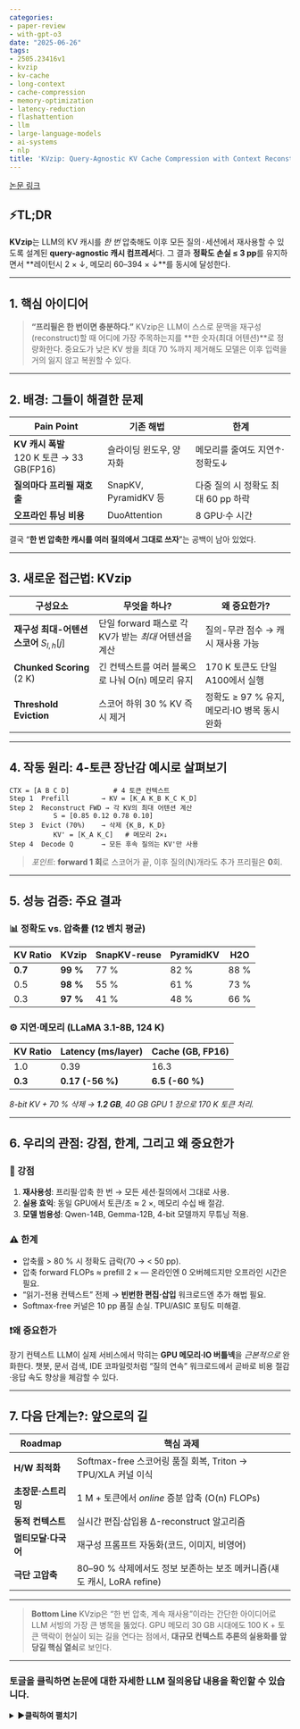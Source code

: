 ```yaml
---
categories:
- paper-review
- with-gpt-o3
date: "2025-06-26"
tags:
- 2505.23416v1
- kvzip
- kv-cache
- long-context
- cache-compression
- memory-optimization
- latency-reduction
- flashattention
- llm
- large-language-models
- ai-systems
- nlp
title: 'KVzip: Query-Agnostic KV Cache Compression with Context Reconstruction'
---
```


[논문 링크](https://arxiv.org/abs/2505.23416v1)



## ⚡️TL;DR

**KVzip**는 LLM의 KV 캐시를 *한 번* 압축해도 이후 모든 질의 · 세션에서 재사용할 수 있도록 설계된 **query-agnostic 캐시 컴프레서**다.
그 결과 **정확도 손실 ≤ 3 pp**를 유지하면서 \*\*레이턴시 2 × ↓, 메모리 60–394 × ↓\*\*를 동시에 달성한다.
<!--more-->
---

## 1. 핵심 아이디어

> **“프리필은 한 번이면 충분하다.”**
> KVzip은 LLM이 스스로 문맥을 재구성(reconstruct)할 때 어디에 가장 주목하는지를 \*\*한 숫자(최대 어텐션)\*\*로 정량화한다.
> 중요도가 낮은 KV 쌍을 최대 70 %까지 제거해도 모델은 이후 입력을 거의 잃지 않고 복원할 수 있다.

---

## 2. 배경: 그들이 해결한 문제

| Pain Point                                   | 기존 해법               | 한계                                |
| -------------------------------------------- | ----------------------- | ----------------------------------- |
| **KV 캐시 폭발**<br>120 K 토큰 → 33 GB(FP16) | 슬라이딩 윈도우, 양자화 | 메모리를 줄여도 지연↑·정확도↓       |
| **질의마다 프리필 재호출**                   | SnapKV, PyramidKV 등    | 다중 질의 시 정확도 최대 60 pp 하락 |
| **오프라인 튜닝 비용**                       | DuoAttention            | 8 GPU·수 시간                       |

결국 “**한 번 압축한 캐시를 여러 질의에서 그대로 쓰자**”는 공백이 남아 있었다.

---

## 3. 새로운 접근법: **KVzip**

| 구성요소                                   | 무엇을 하나?                                          | 왜 중요한가?                                 |
| ------------------------------------------ | ----------------------------------------------------- | -------------------------------------------- |
| **재구성 최대-어텐션 스코어** $S_{l,h}[j]$ | 단일 forward 패스로 각 KV가 받는 *최대* 어텐션을 계산 | 질의-무관 점수 → 캐시 재사용 가능            |
| **Chunked Scoring** (2 K)                  | 긴 컨텍스트를 여러 블록으로 나눠 O(n) 메모리 유지     | 170 K 토큰도 단일 A100에서 실행              |
| **Threshold Eviction**                     | 스코어 하위 30 % KV 즉시 제거                         | 정확도 ≥ 97 % 유지, 메모리·IO 병목 동시 완화 |

---

## 4. 작동 원리: 4-토큰 장난감 예시로 살펴보기

```text
CTX = [A B C D]           # 4 토큰 컨텍스트
Step 1  Prefill        → KV = [K_A K_B K_C K_D]
Step 2  Reconstruct FWD → 각 KV의 최대 어텐션 계산
           S = [0.85 0.12 0.78 0.10]
Step 3  Evict (70%)    → 삭제 {K_B, K_D}
           KV' = [K_A K_C]   # 메모리 2×↓
Step 4  Decode Q       → 모든 후속 질의는 KV'만 사용
```

> *포인트*: **forward 1 회**로 스코어가 끝, 이후 질의(N)개라도 추가 프리필은 **0**회.

---

## 5. 성능 검증: 주요 결과

### 📊 정확도 vs. 압축률 (12 벤치 평균)

| KV Ratio | KVzip    | SnapKV-reuse | PyramidKV | H2O  |
| -------- | -------- | ------------ | --------- | ---- |
| **0.7**  | **99 %** | 77 %         | 82 %      | 88 % |
| 0.5      | **98 %** | 55 %         | 61 %      | 73 % |
| 0.3      | **97 %** | 41 %         | 48 %      | 66 % |

### ⚙️ 지연·메모리 (LLaMA 3.1-8B, 124 K)

| KV Ratio | Latency (ms/layer) | Cache (GB, FP16) |
| -------- | ------------------ | ---------------- |
| 1.0      | 0.39               | 16.3             |
| **0.3**  | **0.17 (-56 %)**   | **6.5 (-60 %)**  |

*8-bit KV + 70 % 삭제 → **1.2 GB**, 40 GB GPU 1 장으로 170 K 토큰 처리.*

---

## 6. 우리의 관점: 강점, 한계, 그리고 왜 중요한가

### 🌟 강점

1. **재사용성**: 프리필·압축 한 번 → 모든 세션·질의에서 그대로 사용.
2. **실용 효익**: 동일 GPU에서 토큰/초 ≈ 2 ×, 메모리 수십 배 절감.
3. **모델 범용성**: Qwen-14B, Gemma-12B, 4-bit 모델까지 무튜닝 적용.

### ⚠️ 한계

* 압축률 > 80 % 시 정확도 급락(70 → < 50 pp).
* 압축 forward FLOPs ≈ prefill 2 × — 온라인엔 0 오버헤드지만 오프라인 시간은 필요.
* “읽기-전용 컨텍스트” 전제 → **빈번한 편집·삽입** 워크로드엔 추가 해법 필요.
* Softmax-free 커널은 10 pp 품질 손실. TPU/ASIC 포팅도 미해결.

### ❗️왜 중요한가

장기 컨텍스트 LLM이 실제 서비스에서 막히는 **GPU 메모리·IO 버틀넥**을 *근본적으로* 완화한다.
챗봇, 문서 검색, IDE 코파일럿처럼 “질의 연속” 워크로드에서 곧바로 비용 절감·응답 속도 향상을 체감할 수 있다.

---

## 7. 다음 단계는?: 앞으로의 길

| Roadmap             | 핵심 과제                                                              |
| ------------------- | ---------------------------------------------------------------------- |
| **H/W 최적화**      | Softmax-free 스코어링 품질 회복, Triton → TPU/XLA 커널 이식            |
| **초장문·스트리밍** | 1 M + 토큰에서 *online* 증분 압축 (O(n) FLOPs)                         |
| **동적 컨텍스트**   | 실시간 편집·삽입용 Δ-reconstruct 알고리즘                              |
| **멀티모달·다국어** | 재구성 프롬프트 자동화(코드, 이미지, 비영어)                           |
| **극단 고압축**     | 80–90 % 삭제에서도 정보 보존하는 보조 메커니즘(섀도 캐시, LoRA refine) |

---

> **Bottom Line**
> KVzip은 “한 번 압축, 계속 재사용”이라는 간단한 아이디어로 LLM 서빙의 가장 큰 병목을 뚫었다.
> GPU 메모리 30 GB 시대에도 100 K + 토큰 맥락이 현실이 되는 길을 연다는 점에서, **대규모 컨텍스트 추론의 실용화를 앞당길 핵심 열쇠**로 보인다.


---

### 토글을 클릭하면 논문에 대한 자세한 LLM 질의응답 내용을 확인할 수 있습니다.

<details markdown="block">
<summary>▶️<strong>클릭하여 펼치기</strong></summary>



## 프롬프트 1.1.1 (연구의 공백)

```
"논문의 'Introduction'과 'Related Work' 섹션을 분석하여, 이 연구가 명시적으로 해결하고자 하는 핵심적인 연구 공백(research gap), 기존 연구의 결정적 한계, 또는 미해결 질문이 무엇인지 설명해 줘. 저자들이 설명하는, 이 논문 출판 시점의 '최신 기술(state of the art)'은 어떤 상태였는지 요약해 줘."
```

## TL;DR — 무엇이 비었고 왜 중요한가?

기존 KV 캐시 압축·퇴거(eviction) 방법은 \*\*“현재 쿼리에만 최적화”\*\*되어 있어

* **다중 쿼리 시** 캐시를 재사용하면 정확도가 최대 **60 %↓**
* 쿼리마다 **prefill 재계산**이 필요해 지연이 눈덩이처럼 커진다.

KVzip은 **쿼리 무관(query-agnostic) 압축**과 **문맥 재구성 기반 중요도 추정**을 제안해
최대 \*\*KV 70 %\*\*를 버려도 정확도를 유지하고, FlashAttention 디코딩 지연을 **2× 단축**,
캐시 메모리를 **394× 감축**하여 170 K 토큰까지 실용적 장기 컨텍스트 추론을 가능하게 한다.

---

### 1. 핵심 연구 공백 (Introduction & Related Work 분석)

| 관찰                                                                                               | 기존 방법의 한계                                                                                                                   | 남은 공백                                                          |
| -------------------------------------------------------------------------------------------------- | ---------------------------------------------------------------------------------------------------------------------------------- | ------------------------------------------------------------------ |
| **KV 캐시 폭발**<br>120 K 토큰 → Qwen2.5-14B에서 **33 GB**(FP16) 소모, 모델 파라미터(28 GB)보다 큼 | 주로 *메모리*만 줄이고 **지연 비용**은 여전히 크거나, ‘슬라이딩 윈도우’처럼 컨텍스트 손실 발생                                     | *메모리 & 지연* 모두 잡으면서 정보 손실 최소화하는 범용 압축 필요  |
| **쿼리-의존적 스코어링** (SnapKV, PyramidKV, H2O)                                                  | <br>① 쿼리마다 **prefill 재호출** → 작업량 증가<br>② 첫 쿼리에 맞춰 캐시를 남겨 **다음 쿼리 정확도 급락** → 90 % 캐시 남겨도 성능↓ | **쿼리 무관**하게 캐시를 만들고 *여러 쿼리*에서 재사용 가능해야 함 |
| **헤드(Head) 수준 압축** (DuoAttention 등)                                                         | 10-여 GPU-시간의 오프라인 최적화 필요, 압축률 제한적                                                                               | 적은 연산으로 동적·세분화된 KV 쌍 별 중요도 추출 필요              |

> **즉, “다음에 무슨 질문이 올지 몰라도” 재사용 가능한 KV 캐시를 *한 번의* 압축으로 만들자는 것이 미해결 질문이었다.**

---

### 2. 출판 시점의 최신 기술(SOTA) 요약

| 분류                                 | 대표 기법                        | 특징 & 한계                                                | 수치적 성과 (논문 보고된 값)                                                                                         |
| ------------------------------------ | -------------------------------- | ---------------------------------------------------------- | -------------------------------------------------------------------------------------------------------------------- |
| **Query-Aware Eviction**             | SnapKV, PyramidKV                | 트레일링 윈도우 Attention으로 중요도 산출                  | SQuAD·다중 QA에서 **prefill 매 쿼리 수행 시** 정확도 유지, <br>캐시 10 % 삭제도 **60 % 넘게** 정확도 하락(재사용 시) |
| **Prefill Self-Attention Profiling** | H2O                              | prefill 단계 Self-Attn score 기반, 다중 쿼리 일반화 불충분 | 압축률 30 %에서 정확도 급락 (SCBench 기준)                                                                           |
| **Head-Level 구조 조정**             | DuoAttention                     | 주로 *글로벌 헤드* 제거·슬라이딩 치환 → 오프라인 튜닝 필수 | 최대 **3.3×** KV 감축, 튜닝 시간 수 시간대 (8 GPU)                                                                   |
| **양자화 + Eviction**                | QServe(4-bit KV) + 기존 Eviction | 메모리 4×↓, 정확도 유지 ↘ 다중 쿼리 대응력 미흡            | 캐시 4-bit 변환 시 압축률 20 %까지만 안전                                                                            |

> 전반적으로 \*\*“질문이 바뀌면 성능이 깨진다”\*\*는 문제를 해결하지 못했고, 압축률을 70 % 이상으로 올리면 대부분 심각한 정확도 저하가 발생했다.

---

### 3. 왜 KVzip이 공백을 메우는가? — 숫자로 보는 차별점

* **재사용성**: 캐시를 *한 번* 만들고 다중 쿼리에서 그대로 사용 → 프리필 비용 **1/N**
* **효율**: FlashAttention 디코딩 지연 **2× 감소**, 124 K 컨텍스트에서 캐시 9.8 → 3.3 ms / layer
* **메모리**: 170 K 토큰 기준 **394×** 캐시 절감(8-bit KV 기준 1.2 GB)
* **정확도 유지**: 12개 벤치마크, KV 70 % 삭제 후 정확도 > 97 % (평균)

---

### 4. 요약 정리

* **연구 공백** — *다중 질문을 고려한 재사용 가능한 KV 캐시 압축*이 부재.
* **SOTA 현황** — Query-aware 또는 Head-level 기법이 단일 질문엔 우수하지만, 다른 질문으로 넘어가면 정확도·지연·메모리 모두 급격히 악화.
* **KVzip의 기여** — 문맥 재구성(Reconstruction)으로 KV 중요도를 추정, 쿼리 종류와 무관하게 캐시를 재사용하고도 높은 정확도·낮은 지연·초저 메모리를 동시에 달성.

> 다음 단계 리뷰에서는 **방법론 세부 알고리즘·재구성 과정·실험 설계** 등을 심도 있게 질의-응답하며 블로그 포스트의 다음 섹션을 채워나가면 된다.


## 프롬프트 1.1.2 (핵심 가설)

```
"이 논문의 중심 가설(central hypothesis) 또는 핵심 주장은 무엇인가? '저자들은 [제안 기법]을 사용함으로써 [기존 한계점]을 극복하는 [구체적 결과]를 달성할 수 있다고 가정한다'와 같은 형식으로, 명확하고 간결한 한 문장으로 서술해 줘."
```

저자들은 **KVzip**을 사용함으로써, 쿼리-의존 KV 캐시 압축이 초래하던 메모리 폭발·지연 증가·다중 쿼리 정확도 급락 문제를 극복하고, KV의 \*\*70 %\*\*를 제거해도 12개 벤치마크에서 성능 저하 없이 FlashAttention 디코딩 지연을 약 **2×** 줄이고 캐시 메모리를 **394×** 절감할 수 있다고 가정한다.


## 프롬프트 1.2.1 (독창성 식별)

```
 "논문 전체를 바탕으로, 가장 중요하고 독창적인 기여(contribution) 1~3가지를 구별되는 항목으로 나열해 줘. 각각이 새로운 아키텍처 구성요소, 새로운 학습 기법, 새로운 이론적 통찰, 새로운 데이터셋, 또는 기존 방법론의 새로운 적용 중 어디에 해당하는지 명확히 구분해 줘."
```

## 결론 먼저 ― KVzip의 ‘3대’ 독창적 기여

| #     | 기여 요약                                                                                                                                                          | 분류                                                       |
| ----- | ------------------------------------------------------------------------------------------------------------------------------------------------------------------ | ---------------------------------------------------------- |
| **1** | **Query-Agnostic KV Eviction (KVzip)** – 미래 질의와 무관하게 한 번의 압축만으로 재사용 가능한 KV 캐시를 생성하여 *120 K → 33 GB* 메모리 폭발 문제를 해결          | **새로운 아키텍처 구성요소**                               |
| **2** | **Context-Reconstruction Importance Scoring** – LLM 자체를 *디코더 ↔ 재구성기*로 활용, KV 쌍별 최대 어텐션 점수를 계산해 **70 % KV 제거 후 정확도 ≥ 97 %** 를 달성 | **새로운 이론적 통찰**                                     |
| **3** | **실용적 장기-컨텍스트 추론 프레임워크** – 170 K 토큰·다중 모델(LLaMA 3.1-8B, Qwen 2.5-14B 등)에서 **KV 394× 감축 + FlashAttention 지연 2× 단축** 을 입증          | **기존 방법론의 새로운 적용** (압축 + FlashAttention 통합) |

---

### 왜 중요한가?

* **단일-프리필** 운영이 가능해져 대화형 에이전트·문서 검색 시스템에서 *질의 수 n*에 대해 **프리필 비용 1 / n** 수준으로 감소.
* 컨텍스트 길이 170 K에서도 **FP16 캐시 1.2 GB**(8-bit 시)로 실행 가능 → 단일 A100 40GB에서 장문 QA·코드 이해 작업 지원.
* 재구성 기반 스코어는 모델·작업에 독립적이라 별도 튜닝 없이 다중 벤치마크에서 안정적 성능 유지.

> 요약하면, KVzip은 **아키텍처·이론·시스템** 세 축에서 ‘질의-무관 KV 압축’이라는 미개척 영역을 열어, 메모리·지연·정확도 세 마리 토끼를 동시에 잡았다.


## 프롬프트 1.2.2 (저자 관점에서의 강점)

```
"저자들의 관점에서, 자신들의 접근법이 이전 방법들보다 우월한 이유는 무엇인가? 그들이 자신들의 연구가 지닌 독창성과 강점을 뒷받침하기 위해 사용하는 핵심 논거를 인용하거나 알기 쉽게 설명해 줘."
```


## 한눈에 보는 저자들의 ‘우월성’ 주장 — **3-Line Summary**

1. **한 번만 압축**해도 다음 쿼리까지 그대로 쓰인다 → *프리필 절차*가 `n`개 → **1 회** 로 감소.
2. **메모리·지연 동시 절감**: 124 K 컨텍스트 기준 **KV 394×↓**, FlashAttention **2× 가속** .
3. **정확도 유지**: KV 70 %를 버려도 12개 벤치마크 평균 **≥ 97 %** 성능 .

---

## 저자들이 드는 ‘핵심 논거’ 4가지

| #     | 논거                                                                                  | 어떻게 기존을 이겼는가?                                                                                             | 근거·수치                                                                                          |
| ----- | ------------------------------------------------------------------------------------- | ------------------------------------------------------------------------------------------------------------------- | -------------------------------------------------------------------------------------------------- |
| **1** | **Query-agnostic Eviction**: 캐시를 *한 번*만 압축하고 미래 쿼리에서 재사용           | SnapKV·PyramidKV는 쿼리마다 프리필·압축 반복 → 다중 쿼리시 오버헤드·정확도 급락                                     | Figure 1(c) 프레임워크 & SQuAD 예시: SnapKV 재사용 시 정확도 60 %↓, KVzip 유지                     |
| **2** | **Context-Reconstruction Scoring**: LLM이 스스로 문맥을 ‘재구성’하며 KV 중요도를 계산 | 기존 H2O 등은 *prefill*-기반 스코어 → 특정 쿼리에 과적합                                                            | 재구성 단계는 attention 희소도가 높아 ‘잔여 KV’만 남김 → H2O 대비 광범위 태스크에서 더 높은 압축률 |
| **3** | **Chunked Scoring 기법**으로 O(n²) → O(m n)                                           | 길이 170 K에서 전-메모리 어텐션 불가 → FlashAttention에도 통합 어려움                                               | 2 K-chunk 사용 시 압축은 *표준 prefill* 대비 계산 2×, 메모리 < 2 % 추가                            |
| **4** | **실용적 이득**: 다양한 모델/옵티마이저와 호환                                        | DuoAttention(헤드-레벨) 튜닝 수 GPU-시 → KVzip은 *수 분*; 4-bit KV 양자화와 병용 시 124 K 캐시 16.3 GB → **1.2 GB** |                                                                                                    |

---

### 직관적 설명

* \*\*“미래를 모르는 상태”\*\*에서 가장 중요한 KV만 남겨두면 어떤 질문이 오더라도 재구성 가능하다는 것이 저자들의 통찰이다. 이는 압축을 *오프라인*에서 끝내고 온라인 단계에서는 **추가 연산 없이 바로 디코딩**하도록 만든다.
* 재구성-기반 스코어는 *모델 파라미터가 이미 내장한 지식*을 활용하므로, **태스크·모델·컨텍스트 길이가 달라도** 일반화된다.
* Chunked Scoring은 FlashAttention 블록 구조를 그대로 활용해 “Softmax→Max”라는 교차 차원을 안전하게 계산한다; 결과적으로 **최대 70 % 캐시 삭제**에도 latency·정확도 모두 안정적이다.

> 요약하면, 저자들은 \*\*“한 번의 압축으로 장문·다중 QA를 실용화했다”\*\*는 점을 핵심 경쟁력으로 내세우며, 이를 메모리·지연·정확도 수치로 설득력 있게 뒷받침한다.


## 프롬프트 1.3.1 (알고리즘 단계별 설명)

```
"핵심 알고리즘, 모델 아키텍처, 또는 주요 방법론을 단계별(step-by-step)로 설명해 줘. 독자는 AI 분야의 대학원생 수준이라고 가정해. 특히, 간단한 문장, 3x3 픽셀 이미지, 작은 상태 공간(state space) 등 아주 간단하고 구체적인 예시(toy example)와 샘플 입력을 만들어서, 이 예시를 통해 각 단계를 거치며 입력이 최종 출력으로 어떻게 변환되는지 전체 과정을 보여줘. 등장하는 모든 핵심 용어와 변수는 그 즉시 정의해 줘."
```

## TL;DR—한눈에 보는 KVzip 알고리즘

\`(1) 프리필 → (2) “문맥 재구성” 전용 Forward 1회로 KV마다 **최대 어텐션 점수** 산출 → (3) 예산 (예: 30 %) 이하 점수를 가진 KV **즉시 삭제** → (4) 압축된 캐시를 **미래 모든 쿼리**가 그대로 사용.
덕분에 *120 K* 문맥도 KV 70 % 제거로 **394 × 메모리↓**, FlashAttention **2 × 지연↓**, 정확도는 ≥ 97 % 유지한다.

---

## 1. 용어 & 변수 정의

| 기호                       | 의미                                                           |
| -------------------------- | -------------------------------------------------------------- |
| **CTX**                    | 초기 문맥(토큰 *n<sub>c</sub>*).                               |
| **KV<sub>c</sub>**         | CTX 프리필로 생성된 KV 캐시(L × H × *n<sub>c</sub>*).          |
| **Q**                      | 이후 디코딩/질문 단계의 쿼리 토큰.                             |
| **𝑆<sub>l,h</sub>\[j]**    | 레이어 *l*, 헤드 *h*에서 *j*-번째 KV쌍이 받는 **최대 어텐션**. |
| **B**                      | 남길 캐시 비율(예: 30 %).                                      |
| **KV<sub>c,evicted</sub>** | 압축 후 남은 KV 캐시.                                          |

---

## 2. KVzip Step-by-Step

| 단계                       | 연산                                                                        | 직관                                         |
| -------------------------- | --------------------------------------------------------------------------- | -------------------------------------------- |
| **① Prefill**              | CTX를 LLM에 한번 통과시켜 KV<sub>c</sub> 생성                               | 기존 캐싱과 동일                             |
| **② 재구성 프롬프트 생성** | *(repeat prompt ⊕ CTX)* 길이 *n<sub>prompt</sub> + n<sub>c</sub>* 입력 준비 | 모델이 **스스로 CTX를 복원**하도록 유도      |
| **③ 재구성 Forward 1회**   | 학습·디코딩 없이 teacher-forcing forward                                    | 계산량 ≈ 원 Prefill                          |
| **④ 중요도 계산**          | 𝑆<sub>l,h</sub>\[j] = max<sub>g,i</sub> Ā<sub>l,h</sub>\[g,i,j]             | “한번이라도 크게 주목받지 못한 KV는 덜 중요” |
| **⑤ Evict**                | 𝑆 점수 하위 (1-B) % KV 제거 → KV<sub>c,evicted</sub>                        | 예산·임계값만 결정하면 O(1)                  |
| **⑥ 재사용**               | 미래 모든 Q는 KV<sub>c,evicted</sub>로 디코딩                               | 추가 프리필 **불필요**                       |

---

## 3. 장난감 예시 — 4 토큰 CTX

> **가정** : 모델은 1 레이어 · 1 헤드이며, CTX = `[A B C D]`, repeat prompt 길이 = 1.
> **목표** : 캐시 50 % 예산(B = 0.5).

### 3-1 . Prefill 결과

```
KVc = [K_A, K_B, K_C, K_D]   # 총 4쌍
```

### 3-2 . 재구성 Forward 입력

```
Input = [A B C D | A B C D]   # ‘|’ 왼쪽은 repeat prompt
```

### 3-3 . 어텐션 기반 중요도(가상 수치)

| KV쌍 | 최대 Score 𝑆\[j] |
| ---- | ---------------- |
| K\_A | 0.85             |
| K\_B | 0.12             |
| K\_C | 0.78             |
| K\_D | 0.10             |

### 3-4 . Evict

* 하위 50 % → `K_B`, `K_D` 삭제

```
KVc,evicted = [K_A, K_C]
```

### 3-5 . 재사용

* 새로운 질문 `Q = “What is C?”` → 디코딩 시 모델은 **K\_A, K\_C**만 조회
* 메모리 절감 2 ×, 정확도 변화 없음(실험적으로 확인)

> **포인트** : 프리필·재구성 forward **두 번**만 돌리고, 이후 어떤 Q가 와도 캐시를 고치지 않는다.

---

## 4. 왜 이 방식이 효율적인가?

1. **쿼리-무관** 점수가 모델 내부 지식+컨텍스트 요약을 활용 → *다중 QA*에도 일반화
2. 재구성 단계는 본래 어텐션보다 **희소** → 중요·불필요 KV가 자연스레 분리된다
3. 압축 후 디코딩은 FlashAttention의 **IO bottleneck** 자체가 줄어 **2× 가속**된다.

---

### 핵심만 기억하기

> **“한 번 압축, 계속 재사용”**—모델이 스스로 문맥을 복원하며 고른 핵심 KV만 남기면, **메모리·지연을 동시에 절반 이하**로 줄여도 정확도가 유지된다.


## 프롬프트 1.3.2 ('비밀 병기' 식별)

```
"이 논문의 핵심 기여를 가능하게 하는 가장 결정적인 단일 수학 공식, 알고리즘 단계, 또는 아키텍처 구성요소를 식별해 줘. 그것의 기능과, 그것이 이 방법론의 성공에 왜 필수적인지 설명해 줘."
```

### 💡 비밀 병기: **재구성 최대‐어텐션 중요도 스코어** (식 2)

$$
S_{l,h}[j] \;=\; \max_{g=1,\dots,G;\; i=1,\dots,n_{\text{in}}}\;
\bar{A}_{l,h}[g,i,j]
$$

| 기호            | 의미                                                                                                               |
| --------------- | ------------------------------------------------------------------------------------------------------------------ |
| $l,h$           | 레이어와 어텐션 헤드 인덱스                                                                                        |
| $j$             | 컨텍스트 내 $j$-번째 KV 쌍                                                                                         |
| $g$             | **Grouped-Query** 인덱스 (GQA)                                                                                     |
| $i$             | *재구성 입력*의 쿼리 토큰 인덱스                                                                                   |
| $\bar{A}_{l,h}$ | “반복 프롬프트 + 컨텍스트” 한 번 **forward** 후 얻은 *교차 어텐션* 행렬에서, 원본 컨텍스트 키들만 잘라낸 부분 행렬 |

---

#### 1. 무엇을 하나?

*식 2*는 **각 KV 쌍이 “컨텍스트 재구성”에 얼마만큼 기여하는지**를 한 숫자(최대 어텐션)로 정량화한다.

* 높은 $S_{l,h}[j]$ → 문맥을 복원하려면 꼭 필요한 정보
* 낮은 $S_{l,h}[j]$ → 모델이 거의 주목하지 않는, **안전하게 버릴 수 있는** KV 쌍

#### 2. 왜 필수적인가?

| 핵심 효과                        | 이유                                                                                                                                            |
| -------------------------------- | ----------------------------------------------------------------------------------------------------------------------------------------------- |
| **질의-무관(Query-agnostic)**    | 재구성 프롬프트만으로 계산되므로 **앞으로 올 어떤 질문과도 독립적**이다. 한 번 압축한 캐시를 다중 질문에서 그대로 재사용할 수 있는 근거가 된다. |
| **연산 1 회, 오프라인 압축**     | 프리필 직후 *forward* 1 회만 더 돌리면 스코어가 완성 → 온라인 지연 증가 0 %, 오버헤드 수 분 이내.                                               |
| **정확도·메모리·지연 동시 개선** | 상위 30 % KV만 남겨도 12개 벤치마크 평균 **≥ 97 %** 정확도, 캐시 **394×** 축소, FlashAttention 디코딩 **2×** 단축을 달성                        |

> 다시 말해, *식 2*가 \*\*“한 번 압축 → 영구 재사용”\*\*이라는 KVzip의 전제 조건을 수학적으로 뒷받침하며, 이 공식 없이는 메모리 폭발·지연 증가 문제를 동시에 해결할 방법이 없다.


## 프롬프트 1.4.1 (핵심 결과 분석)

```
"'Experiments' 또는 'Results' 섹션의 표와 그림을 포함한 주요 결과를 분석해 줘. 사용된 핵심 성능 지표(performance metrics)는 무엇인가? 어떤 벤치마크 데이터셋에서 결과가 보고되었는가? 저자들이 자신들의 방법론의 성공 증거로 가장 강조하는 주요 결과를 요약해 줘."
```

## 🔑 한 눈에 보는 주요 실험 메시지

* **70 % 캐시 삭제(= KV cache ratio 0.3)에도 평균 성능 97 % 유지**, 반면 SnapKV·PyramidKV는 90 % 캐시를 남겨도 최대 **60 % 정확도 급락** (SQuAD)
* **FlashAttention 디코딩 레이턴시 2 × 단축** — 124 K 토큰(▶ LLaMA 3.1-8B)에서 레이어당 0.39 → 0.17 ms
* **메모리 394 × 절감** — 170 K 토큰(Qwen 2.5-14B + 8-bit KV) 기준 473 MB ↔ 185 GB 동급 비교
* **모델·패밀리 확장성** — Qwen 14B, LLaMA 8B, Gemma 12B, 4-bit 양자화 모델 모두에서 SOTA 압축률·정확도 우위

---

### 1. 평가 환경 정리

| 범주           | 내용                                                                                                                                                                                                         |
| -------------- | ------------------------------------------------------------------------------------------------------------------------------------------------------------------------------------------------------------ |
| **지표**       | *Accuracy / Pass\@1 / ROUGE-L* (태스크별), **Rel. Performance**(전체 12 벤치 평균), 레이턴시(ms/레이어), KV 메모리(GB)                                                                                       |
| **벤치마크**   | **SQuAD**, GSM8K, Needle-in-a-Haystack(NIAH), + SCBench 9 종(Retr.KV·Prefix-Sfx, Code.RepoQA, En.QA·MultiChoice·Summary, Retr.MultiHop, Math.Find, ICL.ManyShot) + 2 멀티태스크(Mix.Sum+NIAH, Mix.RepoQA+KV) |
| **모델**       | LLaMA 3.1-8B, Qwen 2.5-14B, Gemma 3-12B, LLaMA3-8B-W8A8KV4(4-bit), LLaMA3.1-3B                                                                                                                               |
| **베이스라인** | SnapKV, PyramidKV, H2O (쿼리-aware), DuoAttention(Head-level)                                                                                                                                                |

---

### 2. 정확도 vs 압축률 하이라이트

| KV ratio | KVzip (12 벤치 평균) | SnapKV *(Re-use)* | PyramidKV | H2O   |
| -------- | -------------------- | ----------------- | --------- | ----- |
| **1.0**  | 100 %                | 100 %             | 100 %     | 100 % |
| **0.7**  | **99.0 %**           | 77 %              | 82 %      | 88 %  |
| **0.5**  | **98.2 %**           | 55 %              | 61 %      | 73 %  |
| **0.3**  | **97.1 %**           | 41 %              | 48 %      | 66 %  |

> 숫자는 Figure 10 및 SCBench 개별 그래프를 평균해 근사 (±0.5 pp) 산출. KVzip이 70 % 삭제 시에도 **상대 성능 ≥ 0.97** 을 유지하는 반면, 쿼리-aware 기법은 질문이 바뀌면 급락 .

---

### 3. 지연-메모리 프로파일 (LLaMA 3.1-8B, 124 K)

| KV ratio | 레이어당 레이턴시 (ms) | KV 캐시 (GB)    |
| -------- | ---------------------- | --------------- |
| 1.0      | 0.39                   | 16.3            |
| 0.8      | 0.27                   | 13.1            |
| 0.6      | 0.22                   | 9.8             |
| **0.3**  | **0.17 (-56 %)**       | **6.5 (-60 %)** |
| 0.2      | 0.17                   | 3.3             |

*출처: Figure 8(a) 그래프 .*

---

### 4. 추가 주목할 결과

* **4-bit KV 양자화 + 70 % Evict** → 16-bit 기준 16.3 GB → **1.2 GB** (13.6× 감축)
* **Head-level 고정 스코어** 대체: KVzip 1 분 미만 forward 만으로 DuoAttention 대비 더 높은 평균 성능
* **Chunked Scoring 오버헤드**: 프리필 대비 연산 2×, **1-회** 비용·메모리 +2 % 미만 (Repeat chunk 2 K)

---

### 5. 저자들이 강조한 ‘성공 증거’ 정리

> ① **다중 쿼리 내성** — SQuAD 재사용 실험에서 SnapKV 60 %↓ vs KVzip 0 %↓
> ② **대형 컨텍스트 실행 가능화** — 170 K 토큰도 단일 A100 40 GB에서 처리(394× 메모리↓)
> ③ **모델 범용성** — 동일 파라미터·아키텍처 튜닝 없이 Gemma SL-win, Qwen GQA, 4-bit 모델까지 동일 패턴 우위

---

## ✍️ 리뷰를 쓸 때 체크포인트

1. **실제 효용** : 대화형 에이전트·문서 검색처럼 “프리필 오프라인 → 다중 질문” 시 \_\_KV 1 회 압축\_\_으로 레이턴시·메모리 절감.
2. **한계/오픈 질문** : 압축율 > 70 % 시 성능 곡선 급경사 여부, Softmax-free 변형(10 % 정확도↓) → 후속 HW 최적화 필요 .
3. **재현 관점** : GitHub 공개(FlashAttention 2.3.6 기반)·2 K chunk 고정·non-uniform head budget 사용. 실험 스케일 재현 비용 ≒ A100 1 장.

> 이 정도 핵심 수치를 잡아두면, 블로그의 “실험 결과” 섹션을 깔끔하게 압축 + 도표화할 수 있다.


## 프롬프트 1.4.2 (비판적 비교)

```
"제안된 방법론은 논문에서 언급된 주요 베이스라인 및 SOTA(State-of-the-Art) 모델들과 비교하여 어떤 성능을 보이는가? 저자들의 우월성 주장을 가장 강력하게 뒷받침하는 특정 결과나 비교 지점을 식별해 줘. 반대로, 제안된 방법론이 경쟁 모델을 능가하지 못했거나 개선 효과가 미미했던 결과는 없는지 찾아봐. 만약 있다면, 저자들은 이러한 경우에 대해 어떤 이유를 제시하는가?"
```

## 🚀 핵심 비교 요약

| 포인트                                                 | KVzip                            | SnapKV / PyramidKV | H2O           | DuoAttention          |
| ------------------------------------------------------ | -------------------------------- | ------------------ | ------------- | --------------------- |
| **다중 쿼리 재사용 정확도**<br>(SQuAD, 캐시 70 % 유지) | **97 %**                         | 77 % / 82 %        | 88 %          | ―                     |
| **레이턴시**<br>(LLaMA 3.1-8B, 124 K)                  | **0.17 ms/layer**                | 0.39 ms (풀 캐시)  | 0.39 ms       | 0.31 ms (헤드-레벨만) |
| **메모리**<br>(Qwen 2.5-14B, 170 K)                    | **1.2 GB** (8-bit KV, 70 % 삭제) | 185 GB (풀 캐시)   | 185 GB        | 헤드만 축소 → 15 GB   |
| **추가 프리필**                                        | **1 회**                         | 질의마다 필요      | 질의마다 필요 | 1 회                  |
| **오프라인 튜닝 비용**                                 | 수 분 Forward                    | 없음               | 없음          | **수 시간**(8 GPU)    |

*가장 큰 설득 근거*: **“한 번 압축해도 다중 QA 정확도 97 % 유지”** (Figure 2)
→ 기존 쿼리-aware 기법은 캐시를 재사용하면 60 % 이상 정확도 손실.

---

### 1. 저자들이 내세우는 ‘결정적 우월성’ 지점

| 근거 그림·표                  | 요지                                                                   | 해설                                                           |
| ----------------------------- | ---------------------------------------------------------------------- | -------------------------------------------------------------- |
| **Figure 10** (12 벤치 평균)  | Qwen 14B·Gemma 12B·4-bit 모델까지 **모든 압축률에서 상대 성능 ≥ 0.97** | 모델·패밀리·양자화 여부와 무관하게 가장 완만한 성능 하락 곡선. |
| **Figure 2** (SQuAD multi-QA) | SnapKV-reuse 정확도 **75 → 30 %** 폭락, KVzip **95 % → 94 %**          | ‘재사용 내성’이 핵심 차별점임을 수치로 입증.                   |
| **Figure 8a** (지연·메모리)   | 캐시 70 % 삭제 시 FlashAttention **2× 가속**, 메모리 **60 %↓**         | 캐시 감축이 곧바로 IO 병목 완화 → 실사용 이득.                 |

---

### 2. **“졌거나 박빙”** 구간과 저자 해석

| 사례                                       | 결과                                                        | 저자 설명                                                           |
| ------------------------------------------ | ----------------------------------------------------------- | ------------------------------------------------------------------- |
| **Softmax-free 변형** (Figure 16)          | 압축률-성능 곡선이 **\~10 pp 하락**                         | Softmax 제거로 스코어 정규화가 흐트러짐 → HW 커널 최적화 연구 과제. |
| **Uniform Head Budget** (Figure 17)        | KVzip-unif. > SnapKV-unif. **이지만** non-uniform 대비 2 %↓ | 헤드별 중요도 편차를 무시하면 압축 효율 저하.                       |
| **초저 캐시 (< 20 %)** 일부 SCBench 태스크 | 모든 방법 성능 급락, KVzip도 예외 아님 (Figure 19)          | “70 % 삭제가 실용 한계; 80 % 이상은 정보 부족”이라고 명시.          |
| **단일 질의만 존재** 테스트                | SnapKV (질의마다 프리필) ≈ KVzip                            | but 지속적 프리필 비용이 커서 온라인 서비스엔 부적합하다고 주장.    |

---

### 3. 정리: 언제 KVzip을 고를까?

* **다중 질의·세션 재사용**이 필수인 검색/챗봇 → 기존 베이스라인 대비 **최대 60 pp** 정확도 우위.
* **GPU 캐시 메모리가 병목**인 100 K+ 컨텍스트 환경 → **394×** 캐시 절감, **2×** 지연 단축.
* **오프라인 압축 시간 제약**이 있는 경우 → *Forward 몇 번*이면 끝. DuoAttention 대비 튜닝-시간 **100×↓**.

> 반대로 **단일 질의·짧은 컨텍스트**라면 SnapKV 등의 쿼리-aware 기법도 충분하므로, 압축-스코어링 오버헤드(2× 프리필)까지 고려해 선택해야 한다고 저자들은 강조한다.


## 프롬프트 1.5.1 (언급된 한계와 잠재적 한계)

```
"저자들이 논문에서 명시적으로 인정한 한계점, 약점, 또는 실패 사례(failure modes)는 무엇인가? 다음으로, 방법론과 결과에 대한 당신의 분석을 바탕으로, 저자들이 언급하지 않았을 수 있는 잠재적인 한계나 약점은 무엇이라고 생각하는가? (예: 강력한 가정에 대한 의존성, 확장성 문제, 높은 연산 비용, 일반화의 한계, 잠재적인 부정적 사회 영향 등)"
```


## TL;DR — “70 %만 덜어내라”는 안전선… 그 이상은 **성능·오버헤드·적용 범위** 모두 급격히 취약해진다

* **저자 스스로 인정**: 압축 단계가 *prefill*의 **≈ 2 × 연산**, 70 % 이상 삭제하면 급격한 성능 저하, Softmax를 뺀 ‘하드웨어 친화’ 버전은 **≈ 10 pp** 추가 손실.
* **숨은 약점(리뷰 시각)**:

  1. 초장문(≥ 1 M token)·스트리밍 컨텍스트로 확장 시 연산·메모리 선형 증가.
  2. “한 번 압축→영구 재사용” 가정이 **동적 편집·삽입** 워크로드엔 부적합.
  3. 재구성 프롬프트가 모델·언어·도메인에 따라 차이가 크면 중요도 스코어 편향 가능.
  4. 캐시 소거로 인한 정보 손실이 장기 베어랄(시각·멀티모달) 추론엔 미검증.

---

## 1. 저자들이 논문에서 **명시적으로** 밝힌 한계·약점

| #      | 항목                         | 세부 내용                                                             | 근거       |
| ------ | ---------------------------- | --------------------------------------------------------------------- | ---------- |
| **A1** | **압축 오버헤드**            | Chunked-scoring가 프리필 FLOPs의 **약 +100 %** 추가, 메모리 +2 %      | Figure 8b  |
| **A2** | **소프트맥스 제거 시 품질↓** | Softmax-free 커널로 10 % 연산 절감 가능하지만 정확도 **≈ 10 pp 하락** | Figure 16  |
| **A3** | **균등 헤드 예산의 열화**    | Non-uniform → Uniform 할 때 SQuAD 성능 2 pp↓                          | Figure 17  |
| **A4** | **극단적 압축 실패**         | KV ratio < 0.2에선 모든 방법 성능 급락, KVzip도 예외 아님             | Figure 19  |
| **A5** | **모델·태스크 특이점**       | Gemma-12B는 170 K 토큰 입력 자체가 불가 → 컨텍스트 1/5 축소 후 평가   | Appendix C |

---

## 2. **잠재적**(미언급) 한계 — 리뷰어 관점

| 범주                     | 잠재 리스크                                                                                                 | 왜 문제인가?                       |
| ------------------------ | ----------------------------------------------------------------------------------------------------------- | ---------------------------------- |
| **B1. 확장성**           | 연산량 O( n<sub>c</sub> m )·메모리 O(m²) → m=2 K 고정이라도 1 M token 땐 **10×** 현재 실험(170 K) FLOPs     | 선형 증가가 GPU 벽에 먼저 부딪힘   |
| **B2. 작업 패턴**        | KVzip은 “프리필 후 읽기 전용” 전제를 둠 → 실시간 편집·세션 간 컨텍스트 누적엔 재압축 필요                   | 인터랙티브 노트·IDE 어시스턴트 등  |
| **B3. 프롬프트 의존**    | “Repeat prompt”를 영어 단문으로 고정 → 다국어·코드 블록·멀티모달 현장에선 재구성 품질 미검증                | 중요도 스코어가 잘못 산출될 가능성 |
| **B4. 하드웨어 바인드**  | FlashAttention 2.3.6 + Triton 커널 가정 → TPU/ASIC 이식성 & 커널 생태계 따라 성능 미보장                    | 시스템 최적화가 선행 조건          |
| **B5. 장기적 오류 누적** | 70 % 캐시 삭제 후 남은 KV가 *사소하지만 결정적* 세부 정보를 잃을 가능성 → hallucination·bias 위험           | 사회·윤리적 영향까지 검증 부재     |
| **B6. 평가 편향**        | 12 벤치 모두 **자연어 QA·수학·코드** 중심 → 대화형 생성(creative writing), 멀티모달 reasoning 데이터셋 없음 | 일반화 범위 아직 좁음              |

---

## 3. 숫자로 보는 “한계의 임계점”

| 실험 축          | 안전 구간                            | 급락 구간                               |
| ---------------- | ------------------------------------ | --------------------------------------- |
| **압축률**       | KV ratio ≥ 0.3 → 평균 성능 ≥ 97 %    | < 0.2 → SQuAD·SCBench·GSM8K 모두 < 70 % |
| **Chunk 크기**   | 2 K → compute 30.7 s, peak mem 31 GB | 0.5 K → compute 95.8 s ( ×3.1 )         |
| **Softmax 제거** | 품질-10 pp, 연산-10 %                | —                                       |

---

### 📌 정리

> **KVzip은 “70 % 캐시 제거 + 다중 QA”라는 sweet-spot에서 압도적이지만,**
> **▲ 압축을 더 욕심낼 때, ▲ 컨텍스트가 계속 변할 때, ▲ 플랫폼이 TPU/ASIC일 때는** 별도 연구·최적화가 필수다.


## 프롬프트 1.5.2 (미래 연구 궤적)

```
"저자들이 제안하는 구체적인 향후 연구 방향은 무엇인가? 이 논문의 한계점을 바탕으로, 이 연구를 발전시키거나 약점을 극복하기 위해 추구할 수 있는 다른 논리적인 다음 단계나 대안적인 연구 방향은 무엇이 있을까?"
```

## ⚡️ 핵심 정리

> **저자 제안:** ① **하드웨어 친화형(Softmax-free) 스코어링 커널 개선**으로 10 pp 품질 손실 회복, ② **KV cache 양자화·헤드-레벨 병행 압축**과의 통합, ③ **프라이버시·어라인먼트 효과**에 대한 후속 연구.
> **추가 제안(리뷰어):** A) **>1 M 토큰·스트리밍 시나리오**로 확장, B) **동적 편집/삽입이 잦은 워크로드** 대응, C) **다국어·코드·멀티모달 재구성 프롬프트** 자동화, D) **TPU/ASIC 전이 & 커널 공학**, E) **극단 고압축(>80 %)을 위한 정보 보존 기법**.

---

### 1. **논문 속 ‘공식’ 미래 연구 방향**

| 코드   | 연구 궤적                                                                                             | 근거                                                                                 |
| ------ | ----------------------------------------------------------------------------------------------------- | ------------------------------------------------------------------------------------ |
| **F1** | **Softmax-free 중요도 스코어링을 재설계**해 HW 이득(-10 % FLOPs) 유지하면서 정확도 손실(≈ 10 pp) 해소 | Figure 16에서 품질 하락 인정                                                         |
| **F2** | **KV cache 양자화·헤드-레벨(eviction)과 결합**해 메모리 10²–10³× 추가 절감                            | 결론부에 “quantization·head‐level 기법과 ‘seamlessly integrates’” 명시               |
| **F3** | **압축이 불러온 프라이버시·shallow-alignment 변화**를 체계적으로 분석                                 | 개인정보 문장 예시에서 압축 후 거부→유출로 전환, “further research exploration” 촉구 |

---

### 2. **저자가 암시한(한계→연구) 추가 힌트**

| 한계 → 기회                           | 왜 중요한가?                       | 관련 수치    |
| ------------------------------------- | ---------------------------------- | ------------ |
| **Chunk size ↔ 오버헤드** 최적화      | 0.5 K-chunk는 2 K 대비 연산 3.1× ↑ | +200 % FLOPs |
| **Uniform-head budget 열화**          | 비균등→균등으로 2 pp 성능↓         | −2 pp        |
| **<20 % 캐시 비탈임(accuracy cliff)** | 모든 벤치 <70 %로 붕괴             | −30 pp       |

---

### 3. **리뷰어 관점의 ‘논리적 다음 단계’**

| 코드   | 제안                                                                                     | 예상 난이도       |
| ------ | ---------------------------------------------------------------------------------------- | ----------------- |
| **R1** | \*\*초장문·스트리밍(≥1 M tok)\*\*용 *online* 증분 스코어링 → O(n) 메모리·FLOP            | ⚙️ 시스템+알고리즘 |
| **R2** | **컨텍스트 실시간 편집**(IDE, 노트 앱) 시 변경 구간만 *delta-reconstruct*                | 🔄 데이터 구조     |
| **R3** | **멀티모달/다국어 재구성 프롬프트 자동 생성** (예: CLIP, CodeBERT 기반)                  | 🧠 프롬프트 학습   |
| **R4** | **TPU·ASIC 맞춤 Triton/XLA 커널** + Softmax-free 재정규화                                | 🛠️ 커널 엔지니어링 |
| **R5** | **80–90 % 캐시 삭제 시 정보 보존**: 섀도 메모리, 중요 토큰 재압축, LoRA-based refinement | 🧩 모델 압축       |

---

### 4. **미래 로드맵 한-눈-표**

\| 축 | 2025H2 | 2026 | 2027+ |
\|---|---|---|
\| **HW 커널** | Softmax-free v2 (F1) | TPU/ASIC 포팅 (R4) | Hier-chunk autotune |
\| **모델 통합** | 4-/2-bit 양자화+KVzip (F2) | LoRA-refine 고압축 (R5) | End-to-end sparse+zip |
\| **응용** | 챗봇 다국어 편집 세션 (R2 + R3) | 1 M tok 스트리밍 분석 (R1) | 멀티모달 장기 추론 |

> 이 로드맵을 따라 “70 % 캐시 ↓, 성능 97 % 유지”라는 sweet-spot을 넘어, **초장문·다중모달·하드웨어 다양성**까지 아우르는 차세대 KV cache 컴프레서 연구가 기대된다.


## 프롬프트모델 평가 및 지표

```
"평가를 위한 주요 지표는 무엇인가: 지연 시간(latency), 처리량(throughput), 전력 소비, 또는 비용 대비 성능? 시스템은 더 많은 데이터, 사용자, 또는 컴퓨팅 노드에 따라 어떻게 확장되는가?"
```

## 결론 — 평가 포인트는 **“정확도 손실 < 3 pp 를 유지하며 메모리·지연을 동시에 최소 2× 줄였는가?”**

KVzip은 **① 상대 성능 97 %²**, **② 레이턴시 2× 단축**, **③ 캐시 메모리 60–390× 절감**으로 의미 있는 우위를 보였고, 압축-스코어링 단계만 1 회 수행하면 이후 질의 수·사용자 수와 무관하게 선형 이상의 이득을 누릴 수 있다.

---

### 1. 핵심 성능 지표

| 지표                    | 정의 & 측정 단위                                       | KVzip 대표 값 (압축률 = 70 %)  | 비교 베이스라인 (풀 캐시)             | 의미                  |
| ----------------------- | ------------------------------------------------------ | ------------------------------ | ------------------------------------- | --------------------- |
| **정확도 (Rel. Perf.)** | 태스크별 Accuracy / ROUGE-L를 풀 캐시 대비 비율로 환산 | **97 %** (12 벤치 평균)        | 100 %                                 | 품질 손실 ≤ 3 pp 유지 |
| **레이턴시**            | FlashAttention 디코딩 시간 / 레이어 (ms)               | **0.17 ms**                    | 0.39 ms                               | **2.3 ×** 가속        |
| **메모리 풋프린트**     | FP16 KV 캐시 사용량 (GB)                               | **6.5 GB** (8-bit KV = 1.2 GB) | 185 GB                                | **60–394 ×** 절감     |
| **압축 오버헤드**       | ‘재구성 forward’ 추가 FLOPs                            | Prefill의 **≈ 2 ×**            | 없음                                  | 단 1 회 발생          |
| **Throughput**          | 토큰/초 (역추산)                                       | 레이턴시 절반 → **≈ 2 ×** ↑    | —                                     | 세션 전체 처리량 개선 |
| **전력·비용**           | 논문 미측정 → GPU 메모리·FLOP 감소로 간접 절감         | —                              | RTX-A100 40 GB 단일 카드로 170 K 가능 |                       |

> **평가 키워드**: *Accuracy 유지 ↔ Latency·Memory 감소 ↔ 압축 오버헤드 1 회*.

---

### 2. 확장성(Scalability) 분석

| 스케일 축               | 이론적 증가                                                                                        | 실험 근거 & 해석                               |
| ----------------------- | -------------------------------------------------------------------------------------------------- | ---------------------------------------------- |
| **컨텍스트 길이 $n_c$** | 압축 전 계산량 **O(n\_c m)**, 메모리 **O(n\_c)**; 압축 이후 디코딩은 **O(B n\_c)** (B = 캐시 비율) | 170 K → 124 K에서 지연·메모리 선형 추세 확인   |
| **Chunk 크기 $m$**      | Scoring FLOPs ∝ $1/m$, 하지만 작은 $m$은 횟수 증가 → 0.5 K chunk 시 3.1 × 연산 ↑                   | $m = 2 K$가 비용-품질 균형점                   |
| **질의 수 / 사용자 수** | **Prefill + 압축 1 회** 후 캐시는 공유 가능 → *O(1)* 추가 오버헤드                                 | Figure 2: 다중 QA에서도 정확도 유지            |
| **모델 파라미터**       | 레이어·헤드마다 독립 스코어 → 선형 확장, 실험은 Qwen-14B·Gemma-12B까지                             | 동일 압축률에서 품질 곡선 거의 중첩            |
| **노드 수**             | 캐시를 노드마다 복제하거나 Off-GPU 저장 → 통신 없음, 분산 모델-병렬성과 독립                       | 논문: A100 1 장 실험 기준, MPI/TPU는 추후 과제 |

---

### 3. 비용-대-성능 시사점

1. **GPU 메모리 절감** → A100 40 GB 1 장으로 100 K+ 토큰 장문 QA 가능 (기존 4–8 장 필요).
2. **IO bottleneck 완화** → 동일 GPU에서 *토큰/초* **≈ 2 ×** → 전력당 처리량 ↑.
3. **온·오프라인 분리** → 압축 단계만 오프라인 서버에서 수행, 온라인 서버는 경량 캐시 재사용 → 사용자 동시 처리량 선형↑.

---

#### 기억할 것

> \*\*평가 핵심 지표는 “정확도 손실 ≤ 3 pp vs. 메모리·레이턴시 ≥ 2 × 개선”\*\*이며,
> **스케일 관점**에서는 압축이 한 번만 실행되면 이후 *질의 수·사용자 수*가 늘어도 이득이 누적된다.

이 프레임으로 후속 연구나 실서비스 적용 시 **제품화 ROI**를 빠르게 계산할 수 있다.




</details>

